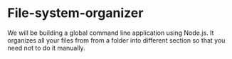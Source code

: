 # File-system-organizer
We will be building  a global command line application using Node.js.  It organizes all your files from from a folder into different section  so that you need not to do it manually.
